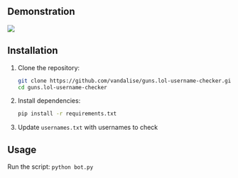 ## Demonstration
<img src=https://i.gyazo.com/dc40cad12e984916ed90d4f70f94e7f9.gif>

## Installation

1. Clone the repository:

   ```bash
   git clone https://github.com/vandalise/guns.lol-username-checker.git
   cd guns.lol-username-checker
   ```
2. Install dependencies:
    ```bash
    pip install -r requirements.txt
    ```

3. Update ``usernames.txt`` with usernames to check

## Usage
Run the script:
    ```
    python bot.py
    ```
